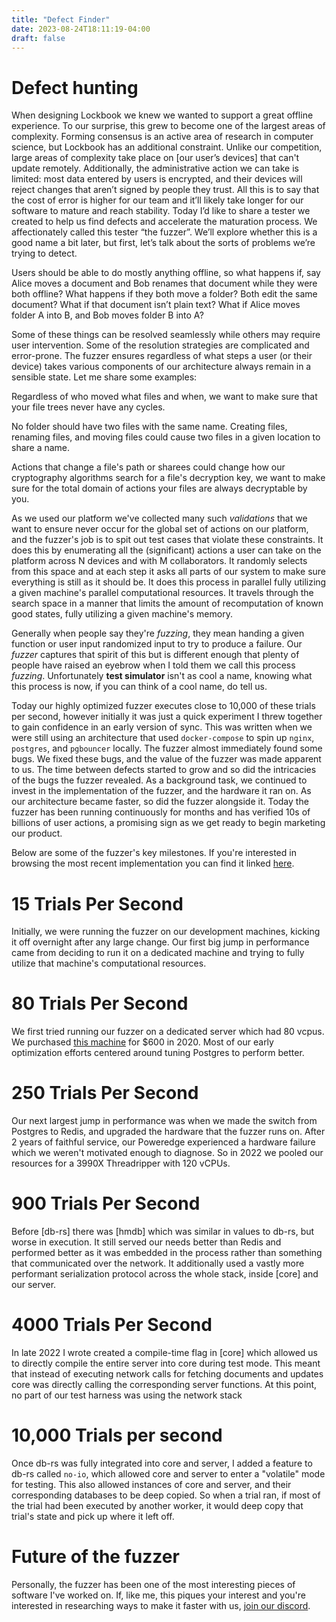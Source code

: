 ```yaml
---
title: "Defect Finder"
date: 2023-08-24T18:11:19-04:00
draft: false
---
```


# Defect hunting

When designing Lockbook we knew we wanted to support a great offline experience. To our surprise, this grew to become one of the largest areas of complexity. Forming consensus is an active area of research in computer science, but Lockbook has an additional constraint. Unlike our competition, large areas of complexity take place on [our user’s devices] that can't update remotely. Additionally, the administrative action we can take is limited: most data entered by users is encrypted, and their devices will reject changes that aren’t signed by people they trust. All this is to say that the cost of error is higher for our team and it’ll likely take longer for our software to mature and reach stability. Today I’d like to share a tester we created to help us find defects and accelerate the maturation process. We affectionately called this tester “the fuzzer”. We’ll explore whether this is a good name a bit later, but first, let’s talk about the sorts of problems we’re trying to detect. 

Users should be able to do mostly anything offline, so what happens if, say Alice moves a document and Bob renames that document while they were both offline? What happens if they both move a folder? Both edit the same document? What if that document isn’t plain text? What if Alice moves folder A into B, and Bob moves folder B into A? 

Some of these things can be resolved seamlessly while others may require user intervention. Some of the resolution strategies are complicated and error-prone. The fuzzer ensures regardless of what steps a user (or their device) takes various components of our architecture always remain in a sensible state. Let me share some examples:

Regardless of who moved what files and when, we want to make sure that your file trees never have any cycles.

No folder should have two files with the same name. Creating files, renaming files, and moving files could cause two files in a given location to share a name. 

Actions that change a file's path or sharees could change how our cryptography algorithms search for a file's decryption key, we want to make sure for the total domain of actions your files are always decryptable by you.

As we used our platform we've collected many such _validations_ that we want to ensure never occur for the global set of actions on our platform, and the fuzzer's job is to spit out test cases that violate these constraints. It does this by enumerating all the (significant) actions a user can take on the platform across N devices and with M collaborators. It randomly selects from this space and at each step it asks all parts of our system to make sure everything is still as it should be. It does this process in parallel fully utilizing a given machine's parallel computational resources. It travels through the search space in a manner that limits the amount of recomputation of known good states, fully utilizing a given machine's memory. 

Generally when people say they're _fuzzing_, they mean handing a given function or user input randomized input to try to produce a failure. Our _fuzzer_ captures that spirit of this but is different enough that plenty of people have raised an eyebrow when I told them we call this process _fuzzing_. Unfortunately **test simulator** isn't as cool a name, knowing what this process is now, if you can think of a cool name, do tell us.

Today our highly optimized fuzzer executes close to 10,000 of these trials per second, however initially it was just a quick experiment I threw together to gain confidence in an early version of sync. This was written when we were still using an architecture that used `docker-compose` to spin up `nginx`, `postgres`, and `pgbouncer` locally. The fuzzer almost immediately found some bugs. We fixed these bugs, and the value of the fuzzer was made apparent to us. The time between defects started to grow and so did the intricacies of the bugs the fuzzer revealed. As a background task, we continued to invest in the implementation of the fuzzer, and the hardware it ran on. As our architecture became faster, so did the fuzzer alongside it. Today the fuzzer has been running continuously for months and has verified 10s of billions of user actions, a promising sign as we get ready to begin marketing our product. 

Below are some of the fuzzer's key milestones. If you're interested in browsing the most recent implementation you can find it linked [here](https://github.com/lockbook/lockbook/tree/master/libs/core/tests/exhaustive_sync).

# 15 Trials Per Second
Initially, we were running the fuzzer on our development machines, kicking it off overnight after any large change. Our first big jump in performance came from deciding to run it on a dedicated machine and trying to fully utilize that machine's computational resources.

# 80 Trials Per Second
We first tried running our fuzzer on a dedicated server which had 80 vcpus. We purchased [this machine](https://www.amazon.com/gp/product/B07QQD45Z4/ref=ppx_od_dt_b_asin_title_s00?ie=UTF8&psc=1) for $600 in 2020. Most of our early optimization efforts centered around tuning Postgres to perform better.

# 250 Trials Per Second
Our next largest jump in performance was when we made the switch from Postgres to Redis, and upgraded the hardware that the fuzzer runs on. After 2 years of faithful service, our Poweredge experienced a hardware failure which we weren't motivated enough to diagnose. So in 2022 we pooled our resources for a 3990X Threadripper with 120 vCPUs. 

# 900 Trials Per Second
Before [db-rs] there was [hmdb] which was similar in values to db-rs, but worse in execution. It still served our needs better than Redis and performed better as it was embedded in the process rather than something that communicated over the network. It additionally used a vastly more performant serialization protocol across the whole stack, inside [core] and our server. 

# 4000 Trials Per Second

In late 2022 I wrote created a compile-time flag in [core] which allowed us to directly compile the entire server into core during test mode. This meant that instead of executing network calls for fetching documents and updates core was directly calling the corresponding server functions. At this point, no part of our test harness was using the network stack

# 10,000 Trials per second

Once db-rs was fully integrated into core and server, I added a feature to db-rs called `no-io`, which allowed core and server to enter a "volatile" mode for testing. This also allowed instances of core and server, and their corresponding databases to be deep copied. So when a trial ran, if most of the trial had been executed by another worker, it would deep copy that trial's state and pick up where it left off. 

# Future of the fuzzer
Personally, the fuzzer has been one of the most interesting pieces of software I've worked on. If, like me, this piques your interest and you're interested in researching ways to make it faster with us, [join our discord](todo). 